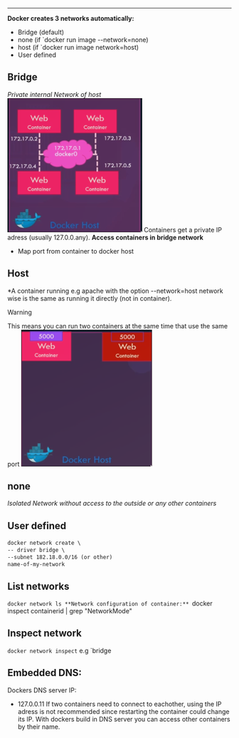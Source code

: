 ****
**Docker creates 3 networks automatically:**
- Bridge (default)
- none (if `docker run image --network=none)
- host (if `docker run image network=host)
- User defined 

## Bridge
*Private internal Network of host*
![Pasted image 20230519091901](docs/docker/resources/Pasted%20image%2020230519091901.png)
Containers get a private IP adress (usually 127.0.0.any).
**Access containers in bridge network**
- Map port from container to docker host

## Host
*A container running e.g apache with the option --network=host network wise is the same as running it directly (not in container).
>[!warning]
>This means you can run two containers at the same time that use the same port
>![Pasted image 20230519092211](docs/docker/resources/Pasted%20image%2020230519092211.png)

## none
*Isolated Network without access to the outside or any other containers*

## User defined
```docker
docker network create \
-- driver bridge \
--subnet 182.18.0.0/16 (or other)
name-of-my-network
```
## List networks
`docker network ls
**Network configuration of container:**
`docker inspect containerid | grep "NetworkMode"

## Inspect network
`docker network inspect` e.g `bridge

## Embedded DNS:
Dockers DNS server IP:
- 127.0.0.11
If two containers need to connect to eachother, using the IP adress is not recommended since restarting the container could change its IP.
With dockers build in DNS server you can access other containers by their name.
